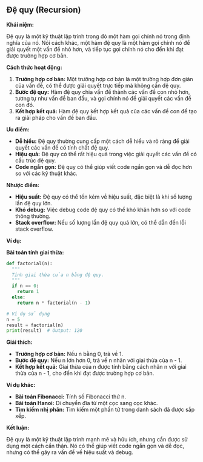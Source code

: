 ## Đệ quy (Recursion)

**Khái niệm:**

Đệ quy là một kỹ thuật lập trình trong đó một hàm gọi chính nó trong định nghĩa của nó. Nói cách khác, một hàm đệ quy là một hàm gọi chính nó để giải quyết một vấn đề nhỏ hơn, và tiếp tục gọi chính nó cho đến khi đạt được trường hợp cơ bản.

**Cách thức hoạt động:**

1. **Trường hợp cơ bản:** Một trường hợp cơ bản là một trường hợp đơn giản của vấn đề, có thể được giải quyết trực tiếp mà không cần đệ quy.
2. **Bước đệ quy:** Hàm đệ quy chia vấn đề thành các vấn đề con nhỏ hơn, tương tự như vấn đề ban đầu, và gọi chính nó để giải quyết các vấn đề con đó.
3. **Kết hợp kết quả:** Hàm đệ quy kết hợp kết quả của các vấn đề con để tạo ra giải pháp cho vấn đề ban đầu.

**Ưu điểm:**

- **Dễ hiểu:** Đệ quy thường cung cấp một cách dễ hiểu và rõ ràng để giải quyết các vấn đề có tính chất đệ quy.
- **Hiệu quả:** Đệ quy có thể rất hiệu quả trong việc giải quyết các vấn đề có cấu trúc đệ quy.
- **Code ngắn gọn:** Đệ quy có thể giúp viết code ngắn gọn và dễ đọc hơn so với các kỹ thuật khác.

**Nhược điểm:**

- **Hiệu suất:** Đệ quy có thể tốn kém về hiệu suất, đặc biệt là khi số lượng lần đệ quy lớn.
- **Khó debug:** Việc debug code đệ quy có thể khó khăn hơn so với code thông thường.
- **Stack overflow:** Nếu số lượng lần đệ quy quá lớn, có thể dẫn đến lỗi stack overflow.

**Ví dụ:**

**Bài toán tính giai thừa:**

```python
def factorial(n):
  """
  Tính giai thừa của n bằng đệ quy.
  """
  if n == 0:
    return 1
  else:
    return n * factorial(n - 1)

# Ví dụ sử dụng
n = 5
result = factorial(n)
print(result)  # Output: 120
```

**Giải thích:**

- **Trường hợp cơ bản:** Nếu n bằng 0, trả về 1.
- **Bước đệ quy:** Nếu n lớn hơn 0, trả về n nhân với giai thừa của n - 1.
- **Kết hợp kết quả:** Giai thừa của n được tính bằng cách nhân n với giai thừa của n - 1, cho đến khi đạt được trường hợp cơ bản.

**Ví dụ khác:**

- **Bài toán Fibonacci:** Tính số Fibonacci thứ n.
- **Bài toán Hanoi:** Di chuyển đĩa từ một cọc sang cọc khác.
- **Tìm kiếm nhị phân:** Tìm kiếm một phần tử trong danh sách đã được sắp xếp.

**Kết luận:**

Đệ quy là một kỹ thuật lập trình mạnh mẽ và hữu ích, nhưng cần được sử dụng một cách cẩn thận. Nó có thể giúp viết code ngắn gọn và dễ đọc, nhưng có thể gây ra vấn đề về hiệu suất và debug.
